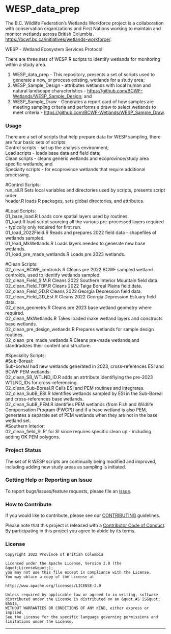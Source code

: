 <!-- 
Add a project state badge

See <https://github.com/BCDevExchange/Our-Project-Docs/blob/master/discussion/projectstates.md> 
If you have bcgovr installed and you use RStudio, click the 'Insert BCDevex Badge' Addin.
-->

WESP_data_prep
============================
The B.C. Wildlife Federation’s Wetlands Workforce project is a collaboration with conservation organizations and First Nations working to maintain and monitor wetlands across British Columbia.   
https://bcwf.bc.ca/initiatives/wetlands-workforce/.  

WESP - Wetland Ecosystem Services Protocol   

There are three sets of WESP R scripts to identify wetlands for monitoring within a study area.  
1) WESP_data_prep - This repository, presents a set of scripts used to generate a new, or process existing, wetlands for a study area;  
2) WESP_Sample_Design - attributes wetlands with local human and natural landscape characteristics - https://github.com/BCWF-Wetlands/WESP_Sample_Design; and    
3) WESP_Sample_Draw - Generates a report card of how samples are meeting sampling criteria and performs a draw to select wetlands to meet criteria - https://github.com/BCWF-Wetlands/WESP_Sample_Draw.


### Usage

There are a set of scripts that help prepare data for WESP sampling, there are four basic sets of scripts:    
Control scripts - set up the analysis environment;   
Load scripts - loads base data and field data;    
Clean scripts - cleans generic wetlands and ecoprovince/study area specific wetlands; and    
Specialty scripts - for ecoprovince wetlands that require additional processing.    

#Control Scripts:   
run_all.R	Sets local variables and directories used by scripts, presents script order.  
header.R	loads R packages, sets global directories, and attributes.

#Load Scripts:	
01_base_load.R	Loads core spatial layers used by routines.  
01_load.R	load script sourcing all the various pre-processed layers required - typically only required for first run.  
01_load_2022Field.R	Reads and prepares 2022 field data - shapefiles of wetlands sampled.  
01_load_MkWetlands.R	Loads layers needed to generate new base wetlands.  
01_load_pre_made_wetlands.R	Loads pre 2023 wetlands.    

#Clean Scripts:   
02_clean_BCWF_centroids.R	Cleans pre 2022 BCWF sampled wetland centroids, used to idenitfy wetlands sampled.   
02_clean_Field_SIM.R	Cleans 2022 Southern Interior Mountain field data.  
02_clean_Field_TBP.R	Cleans 2022 Taiga Boreal Plains field data.  
02_clean_Field_GD.R	Cleans 2022 Georgia Depression field data.  
02_clean_Field_GD_Est.R	Cleans 2022 Georgia Depression Estuary field data.  
02_clean_geometry.R	Cleans pre 2023 base wetland geometry where required.  
02_clean_MkWetlands.R	Takes loaded make wetland layers and constructs base wetlands.      
02_clean_pre_design_wetlands.R	Prepares wetlands for sample design routines.  
02_clean_pre_made_wetlands.R	Cleans pre-made wetlands and standradizes their content and structure.  
	
#Speciality Scripts:   
#Sub-Boreal:      
Sub-boreal had new wetlands generated in 2023, cross-references ESI and BCWF PEM wetlands:   
02_clean_SB_WTLND_ID.R	adds an atrtribute identifiying the pre-2023 WTLND_IDs for cross-referencing.  
02_clean_Sub-Boreal.R	Calls ESI and PEM routines and integrates.  
02_clean_SubB_ESI.R	Identifies wetlands sampled by ESI in the Sub-Boreal and cross-references base wetlands.   
02_clean_SubB_PEM.R	identifies PEM wetlands  (from Fish and Wildlife Compensation Program (FWCP)) and if a base wetland is also PEM, generates a separate set of PEM wetlands when they are not in the base wetland set.  
#Southern Interior:   
02_clean_field_SI.R'	for SI since requires specific clean up - including adding OK PEM polygons.  

### Project Status

The set of R WESP scripts are continually being modified and improved, including adding new study areas as sampling is initiated.

### Getting Help or Reporting an Issue

To report bugs/issues/feature requests, please file an [issue](https://github.com/BCWF-Wetlands/WESP_data_prep/issues/).

### How to Contribute

If you would like to contribute, please see our [CONTRIBUTING](CONTRIBUTING.md) guidelines.

Please note that this project is released with a [Contributor Code of Conduct](CODE_OF_CONDUCT.md). By participating in this project you agree to abide by its terms.

### License

```
Copyright 2022 Province of British Columbia

Licensed under the Apache License, Version 2.0 (the &quot;License&quot;);
you may not use this file except in compliance with the License.
You may obtain a copy of the License at

http://www.apache.org/licenses/LICENSE-2.0

Unless required by applicable law or agreed to in writing, software distributed under the License is distributed on an &quot;AS IS&quot; BASIS,
WITHOUT WARRANTIES OR CONDITIONS OF ANY KIND, either express or implied.
See the License for the specific language governing permissions and limitations under the License.
```
---
